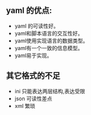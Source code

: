## yaml 的优点:
- yaml 的可读性好。 
- yaml和脚本语言的交互性好。
- yaml使用实现语言的数据类型。 
- yaml有一个一致的信息模型。 
- yaml易于实现。

## 其它格式的不足
- ini 只能表达两层结构,表达受限 
- json 可读性差点
- xml 繁琐
